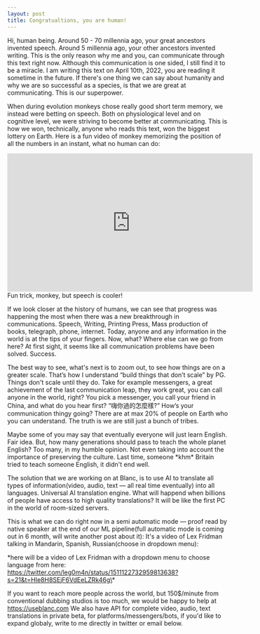 ```yaml
---
layout: post
title: Congratualtions, you are human! 
---
```


Hi, human being. Around 50 - 70 millennia ago, your great ancestors invented speech. Around 5 millennia ago, your other ancestors invented writing. This is the only reason why me and you, can communicate through this text right now. Although this communication is one sided, I still find it to be a miracle. I am writing this text on April 10th, 2022, you are reading it sometime in the future. If there's one thing we can say about humanity and why we are so successful as a species, is that we are great at communicating. This is our superpower.

When during evolution monkeys chose really good short term memory, we instead were betting on speech. Both on physiological level and on cognitive level, we were striving to become better at communicating. This is how we won, technically, anyone who reads this text, won the biggest lottery on Earth. Here is a fun video of monkey memorizing the position of all the numbers in an instant, what no human can do:

<iframe width="560" height="315" src="https://www.youtube.com/embed/ravykEih1rE" title="YouTube video player" frameborder="0" allow="accelerometer; autoplay; clipboard-write; encrypted-media; gyroscope; picture-in-picture" allowfullscreen></iframe>
Fun trick, monkey, but speech is cooler!

If we look closer at the history of humans, we can see that progress was happening the most when there was a new breakthrough in communications. Speech, Writing, Printing Press, Mass production of books, telegraph, phone, internet. Today, anyone and any information in the world is at the tips of your fingers. Now, what? Where else can we go from here? At first sight, it seems like all communication problems have been solved. Success.

The best way to see, what's next is to zoom out, to see how things are on a greater scale. That’s how I understand “build things that don’t scale” by PG. Things don't scale until they do. Take for example messengers, a great achievement of the last communication leap, they work great, you can call anyone in the world, right? You pick a messenger, you call your friend in China, and what do you hear first? “嗨你過的怎麼樣?” How’s your communication thingy going? There are at max 20% of people on Earth who you can understand. The truth is we are still just a bunch of tribes.

Maybe some of you may say that eventually everyone will just learn English. Fair idea. But, how many generations should pass to teach the whole planet English? Too many, in my humble opinion. Not even taking into account the importance of preserving the culture. Last time, someone \*khm\* Britain tried to teach someone English, it didn't end well. 

The solution that we are working on at Blanc, is to use AI to translate all types of information(video, audio, text — all real time eventually) into all languages. Universal AI translation engine. What will happend when billions of people have access to high quality translations? It will be like the first PC in the world of room-sized servers. 

This is what we can do right now in a semi automatic mode — proof read by native speaker at the end of our ML pipeline(full automatic mode is coming out in 6 month, will write another post about it):
It's a video of Lex Fridman talking in Mandarin, Spanish, Russian(choose in dropdown menu):

\*here will be a video of Lex Fridman with a dropdown menu to choose language from here: https://twitter.com/leg0m4n/status/1511122732959813638?s=21&t=HIe8H8SEjF6VdEeLZRk46g\*

If you want to reach more people across the world, but 150$/minute from conventional dubbing studios is too much, we would be happy to help at https://useblanc.com
We also have API for complete video, audio, text translations in private beta, for platforms/messengers/bots, if you'd like to expand globaly, write to me directly in twitter or email below.






